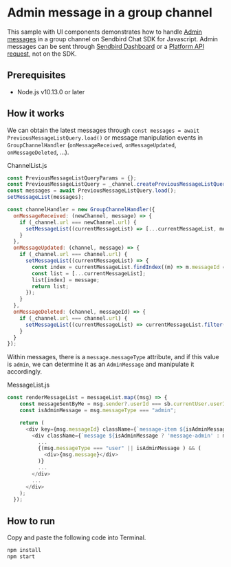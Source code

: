 # Admin message in a group channel

This sample with UI components demonstrates how to handle [Admin messages](https://sendbird.com/docs/chat/v3/platform-api/message/message-overview#2-message-types) in a group channel on Sendbird Chat SDK for Javascript. Admin messages can be sent through [Sendbird Dashboard](https://dashboard.sendbird.com) or a [Platform API request](https://sendbird.com/docs/chat/v3/platform-api/message/messaging-basics/send-a-message#1-send-a-message), not on the SDK.

## Prerequisites

+ Node.js v10.13.0 or later

## How it works
We can obtain the latest messages through `const messages = await PreviousMessageListQuery.load()` or message manipulation events in `GroupChannelHandler` (`onMessageReceived`, `onMessageUpdated`, `onMessageDeleted`, ...).

ChannelList.js
``` javascript
const PreviousMessageListQueryParams = {};
const PreviousMessageListQuery = _channel.createPreviousMessageListQuery(PreviousMessageListQueryParams);
const messages = await PreviousMessageListQuery.load();
setMessageList(messages);

const channelHandler = new GroupChannelHandler({
  onMessageReceived: (newChannel, message) => {
    if (_channel.url === newChannel.url) {
      setMessageList((currentMessageList) => [...currentMessageList, message]);
    }
  },
  onMessageUpdated: (channel, message) => {
    if (_channel.url === channel.url) {
      setMessageList((currentMessageList) => {
        const index = currentMessageList.findIndex((m) => m.messageId === message.messageId);
        const list = [...currentMessageList];
        list[index] = message;
        return list;
      });
    }
  },
  onMessageDeleted: (channel, messageId) => {
    if (_channel.url === channel.url) {
      setMessageList((currentMessageList) => currentMessageList.filter((m) => m.messageId !== messageId));
    }
  }
});
```

Within messages, there is a `message.messageType` attribute, and if this value is `admin`, we can determine it as an `AdminMessage` and manipulate it accordingly.

MessageList.js
``` javascript
const renderMessageList = messageList.map((msg) => {
    const messageSentByMe = msg.sender?.userId === sb.currentUser.userId;
    const isAdminMessage = msg.messageType === "admin";

    return (
      <div key={msg.messageId} className={`message-item ${isAdminMessage ? 'message-admin' : messageSentByMe ? 'message-from-you' : ''}`}>
        <div className={`message ${isAdminMessage ? 'message-admin' : messageSentByMe ? 'message-from-you' : ''}`}>
          ...
          {(msg.messageType === "user" || isAdminMessage ) && (
            <div>{msg.message}</div>
          )}
          ...          
        </div>
        ...
      </div>
    );
  });
```

## How to run

Copy and paste the following code into Terminal.

``` bash
npm install
npm start
```
